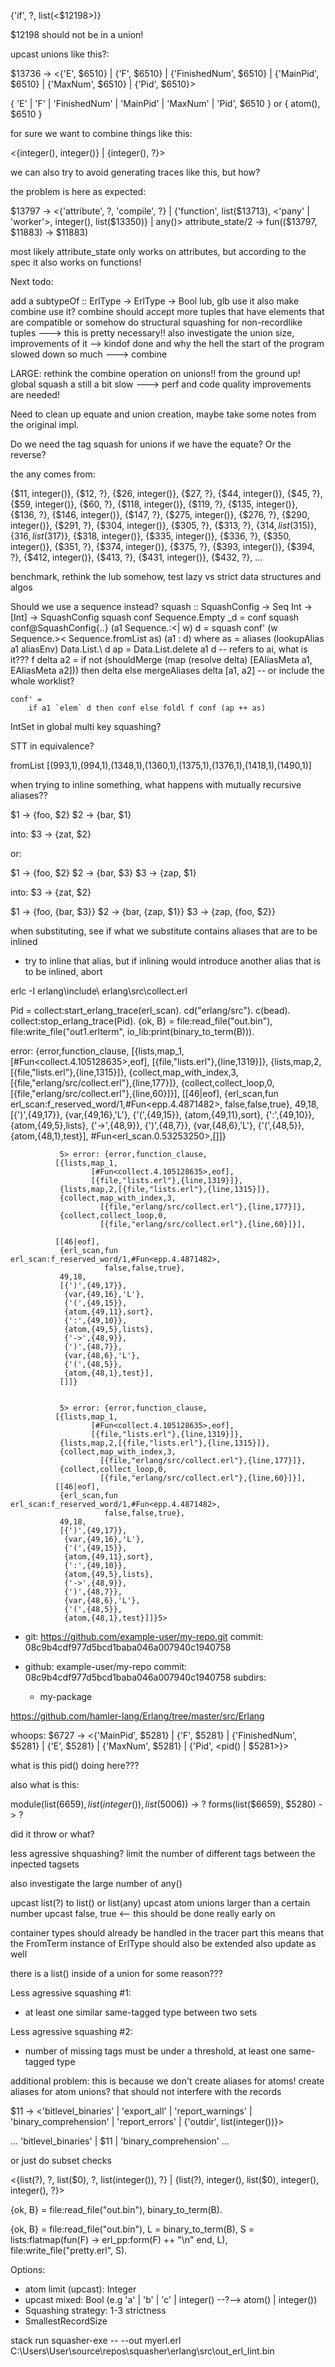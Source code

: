 
{'if', ?, list(<$12198>)}

$12198 should not be in a union!


upcast unions like this?:

$13736 -> <{'E', $6510} | {'F', $6510} | {'FinishedNum', $6510} | {'MainPid', $6510} | {'MaxNum', $6510} | {'Pid', $6510}>

{ 'E' | 'F' | 'FinishedNum' | 'MainPid' | 'MaxNum' | 'Pid', $6510 }
or
{ atom(), $6510 }


for sure we want to combine things like this:

<{integer(), integer()} | {integer(), ?}>

we can also try to avoid generating traces like this, but how?

the problem is here as expected:

$13797 -> <{'attribute', ?, 'compile', ?} | {'function', list($13713), <'pany' | 'worker'>, integer(), list($13350)} | any()>
attribute_state/2 -> fun(($13797, $11883) -> $11883)

most likely attribute_state only works on attributes, but according to the spec it also works on functions!

Next todo:

add a subtypeOf :: ErlType -> ErlType -> Bool
lub, glb use it
also make combine use it?
combine should accept more tuples that have elements that are compatible
or somehow do structural squashing for non-recordlike tuples ---> this is pretty necessary!!
also investigate the union size, improvements of it --> kindof done
and why the hell the start of the program slowed down so much ---> combine

LARGE: rethink the combine operation on unions!! from the ground up!
global squash a still a bit slow ---> perf and code quality improvements are needed!

Need to clean up equate and union creation, maybe take some
notes from the original impl.

Do we need the tag squash for unions if we have the equate?
Or the reverse?


the any comes from:

{$11, integer()},
{$12, ?},
{$26, integer()},
{$27, ?},
{$44, integer()},
{$45, ?},
{$59, integer()},
{$60, ?},
{$118, integer()},
{$119, ?},
{$135, integer()},
{$136, ?},
{$146, integer()},
{$147, ?},
{$275, integer()},
{$276, ?},
{$290, integer()},
{$291, ?},
{$304, integer()},
{$305, ?},
{$313, ?},
{$314, list($315)},
{$316, list($317)},
{$318, integer()},
{$335, integer()},
{$336, ?},
{$350, integer()},
{$351, ?},
{$374, integer()},
{$375, ?},
{$393, integer()},
{$394, ?},
{$412, integer()},
{$413, ?},
{$431, integer()},
{$432, ?},
...

benchmark, rethink the lub somehow,
test lazy vs strict data structures and algos


Should we use a sequence instead?
squash :: SquashConfig -> Seq Int -> [Int] -> SquashConfig
squash conf Sequence.Empty     _d = conf
squash conf@SquashConfig{..} (a1 Sequence.:<| w) d  = squash conf' (w Sequence.>< Sequence.fromList as) (a1 : d) where
    as = aliases (lookupAlias a1 aliasEnv) Data.List.\\ d
    ap = Data.List.delete a1 d
    -- refers to ai, what is it???
    f delta a2 =
        if not (shouldMerge (map (resolve delta) [EAliasMeta a1, EAliasMeta a2]))
        then delta
        else mergeAliases delta [a1, a2] -- or include the whole worklist?

    conf' =
        if a1 `elem` d then conf else foldl f conf (ap ++ as)


IntSet in global multi key squashing?

STT in equivalence?


fromList [(993,1),(994,1),(1348,1),(1360,1),(1375,1),(1376,1),(1418,1),(1490,1)]

when trying to inline something, what happens with mutually recursive aliases??

$1 -> {foo, $2}
$2 -> {bar, $1}

into:
$3 -> {zat, $2}

or:


$1 -> {foo, $2}
$2 -> {bar, $3}
$3 -> {zap, $1}

into:
$3 -> {zat, $2}



$1 -> {foo, {bar, $3}}
$2 -> {bar, {zap, $1}}
$3 -> {zap, {foo, $2}}

when substituting, see if what we substitute contains aliases that are to be inlined
- try to inline that alias, but if inlining would introduce another alias that is to be inlined, abort




erlc -I erlang\include\ erlang\src\collect.erl


Pid = collect:start_erlang_trace(erl_scan).
cd("erlang/src").
c(bead).
collect:stop_erlang_trace(Pid).
{ok, B} = file:read_file("out.bin"), file:write_file("out1.erlterm", io_lib:print(binary_to_term(B))).


error: {error,function_clause,
              [{lists,map_1,
                      [#Fun<collect.4.105128635>,eof],
                      [{file,"lists.erl"},{line,1319}]},
               {lists,map,2,[{file,"lists.erl"},{line,1315}]},
               {collect,map_with_index,3,
                        [{file,"erlang/src/collect.erl"},{line,177}]},
               {collect,collect_loop,0,
                        [{file,"erlang/src/collect.erl"},{line,60}]}],
              [[46|eof],
               {erl_scan,fun erl_scan:f_reserved_word/1,#Fun<epp.4.4871482>,
                         false,false,true},
               49,18,
               [{')',{49,17}},
                {var,{49,16},'L'},
                {'(',{49,15}},
                {atom,{49,11},sort},
                {':',{49,10}},
                {atom,{49,5},lists},
                {'->',{48,9}},
                {')',{48,7}},
                {var,{48,6},'L'},
                {'(',{48,5}},
                {atom,{48,1},test}],
               #Fun<erl_scan.0.53253250>,[]]}
               
               
               5> error: {error,function_clause,
              [{lists,map_1,
                      [#Fun<collect.4.105128635>,eof],
                      [{file,"lists.erl"},{line,1319}]},
               {lists,map,2,[{file,"lists.erl"},{line,1315}]},
               {collect,map_with_index,3,
                        [{file,"erlang/src/collect.erl"},{line,177}]},
               {collect,collect_loop,0,
                        [{file,"erlang/src/collect.erl"},{line,60}]}],
                        
              [[46|eof],
               {erl_scan,fun erl_scan:f_reserved_word/1,#Fun<epp.4.4871482>,
                         false,false,true},
               49,18,
               [{')',{49,17}},
                {var,{49,16},'L'},
                {'(',{49,15}},
                {atom,{49,11},sort},
                {':',{49,10}},
                {atom,{49,5},lists},
                {'->',{48,9}},
                {')',{48,7}},
                {var,{48,6},'L'},
                {'(',{48,5}},
                {atom,{48,1},test}],
               []]}
               
               
               5> error: {error,function_clause,
              [{lists,map_1,
                      [#Fun<collect.4.105128635>,eof],
                      [{file,"lists.erl"},{line,1319}]},
               {lists,map,2,[{file,"lists.erl"},{line,1315}]},
               {collect,map_with_index,3,
                        [{file,"erlang/src/collect.erl"},{line,177}]},
               {collect,collect_loop,0,
                        [{file,"erlang/src/collect.erl"},{line,60}]}],
              [[46|eof],
               {erl_scan,fun erl_scan:f_reserved_word/1,#Fun<epp.4.4871482>,
                         false,false,true},
               49,18,
               [{')',{49,17}},
                {var,{49,16},'L'},
                {'(',{49,15}},
                {atom,{49,11},sort},
                {':',{49,10}},
                {atom,{49,5},lists},
                {'->',{48,9}},
                {')',{48,7}},
                {var,{48,6},'L'},
                {'(',{48,5}},
                {atom,{48,1},test}]]}5>
				
				
- git: https://github.com/example-user/my-repo.git
  commit: 08c9b4cdf977d5bcd1baba046a007940c1940758


- github: example-user/my-repo
  commit: 08c9b4cdf977d5bcd1baba046a007940c1940758
  subdirs:
  - my-package


https://github.com/hamler-lang/Erlang/tree/master/src/Erlang


whoops:
$6727 -> <{'MainPid', $5281} | {'F', $5281} | {'FinishedNum', $5281} | {'E', $5281} | {'MaxNum', $5281} | {'Pid', <pid() | $5281>}>

what is this pid() doing here???

also what is this:

module(list($6659), list(integer()), list($5006)) -> ?
forms(list($6659), $5280) -> ?

did it throw or what?


less agressive shquashing?
limit the number of different tags between the inpected tagsets

also investigate the large number of any()

upcast list(?) to list() or list(any)
upcast atom unions larger than a certain number
upcast false, true <-- this should be done really early on

container types should already be handled in the tracer part
this means that the FromTerm instance of ErlType should also be extended
also update as well

there is a list() inside of a union for some reason???

Less agressive squashing #1:
- at least one similar same-tagged type between two sets

Less agressive squashing #2:
- number of missing tags must be under a threshold, at least one same-tagged type


additional problem: this is because we don't create aliases for atoms!
create aliases for atom unions? that should not interfere with the records

$11 -> <'bitlevel_binaries' | 'export_all' | 'report_warnings' | 'binary_comprehension' | 'report_errors' | {'outdir', list(integer())}>


... 'bitlevel_binaries' | $11 | 'binary_comprehension' ...

or just do subset checks


<{list(?), ?,         list($0), ?,         list(integer()), ?} | 
 {list(?), integer(), list($0), integer(), integer(),       ?}>



{ok, B} = file:read_file("out.bin"), binary_to_term(B).


{ok, B} = file:read_file("out.bin"), L = binary_to_term(B), S = lists:flatmap(fun(F) -> erl_pp:form(F) ++ "\n" end, L), file:write_file("pretty.erl", S).

Options:
- atom limit (upcast): Integer
- upcast mixed: Bool (e.g 'a' | 'b' | 'c' | integer() --?--> atom() | integer())
- Squashing strategy: 1-3 strictness 
- SmallestRecordSize

 stack run squasher-exe -- --out myerl.erl C:\Users\User\source\repos\squasher\erlang\src\out_erl_lint.bin
